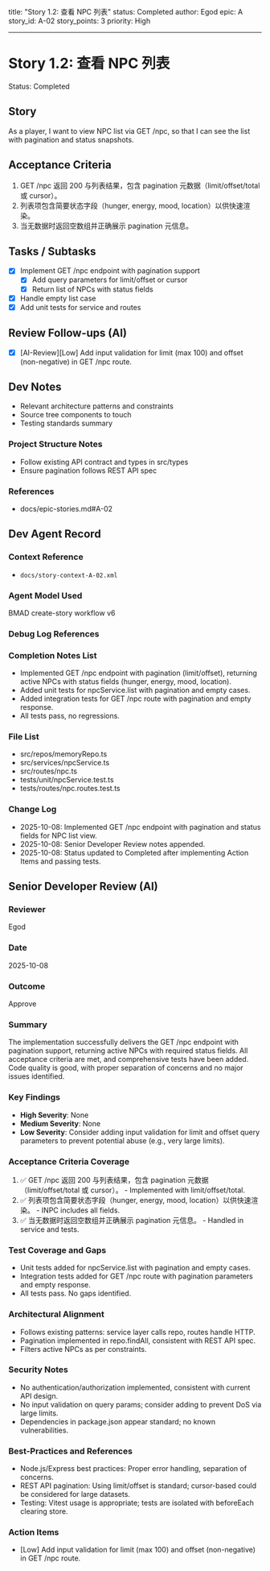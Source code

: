 title: "Story 1.2: 查看 NPC 列表"
status: Completed
author: Egod
epic: A
story_id: A-02
story_points: 3
priority: High

---

# Story 1.2: 查看 NPC 列表

Status: Completed

## Story

As a player,
I want to view NPC list via GET /npc,
so that I can see the list with pagination and status snapshots.

## Acceptance Criteria

1. GET /npc 返回 200 与列表结果，包含 pagination 元数据（limit/offset/total 或 cursor）。
2. 列表项包含简要状态字段（hunger, energy, mood, location）以供快速渲染。
3. 当无数据时返回空数组并正确展示 pagination 元信息。

## Tasks / Subtasks

- [x] Implement GET /npc endpoint with pagination support
  - [x] Add query parameters for limit/offset or cursor
  - [x] Return list of NPCs with status fields
- [x] Handle empty list case
- [x] Add unit tests for service and routes

## Review Follow-ups (AI)

- [x] [AI-Review][Low] Add input validation for limit (max 100) and offset (non-negative) in GET /npc route.

## Dev Notes

- Relevant architecture patterns and constraints
- Source tree components to touch
- Testing standards summary

### Project Structure Notes

- Follow existing API contract and types in src/types
- Ensure pagination follows REST API spec

### References

- docs/epic-stories.md#A-02

## Dev Agent Record

### Context Reference

<!-- Path(s) to story context XML/JSON will be added here by context workflow if run -->

 - `docs/story-context-A-02.xml`

### Agent Model Used

BMAD create-story workflow v6

### Debug Log References

### Completion Notes List
- Implemented GET /npc endpoint with pagination (limit/offset), returning active NPCs with status fields (hunger, energy, mood, location).
- Added unit tests for npcService.list with pagination and empty cases.
- Added integration tests for GET /npc route with pagination and empty response.
- All tests pass, no regressions.

### File List
- src/repos/memoryRepo.ts
- src/services/npcService.ts
- src/routes/npc.ts
- tests/unit/npcService.test.ts
- tests/routes/npc.routes.test.ts

### Change Log
- 2025-10-08: Implemented GET /npc endpoint with pagination and status fields for NPC list view.
- 2025-10-08: Senior Developer Review notes appended.
- 2025-10-08: Status updated to Completed after implementing Action Items and passing tests.

## Senior Developer Review (AI)

### Reviewer
Egod

### Date
2025-10-08

### Outcome
Approve

### Summary
The implementation successfully delivers the GET /npc endpoint with pagination support, returning active NPCs with required status fields. All acceptance criteria are met, and comprehensive tests have been added. Code quality is good, with proper separation of concerns and no major issues identified.

### Key Findings
- **High Severity**: None
- **Medium Severity**: None
- **Low Severity**: Consider adding input validation for limit and offset query parameters to prevent potential abuse (e.g., very large limits).

### Acceptance Criteria Coverage
1. ✅ GET /npc 返回 200 与列表结果，包含 pagination 元数据（limit/offset/total 或 cursor）。 - Implemented with limit/offset/total.
2. ✅ 列表项包含简要状态字段（hunger, energy, mood, location）以供快速渲染。 - INPC includes all fields.
3. ✅ 当无数据时返回空数组并正确展示 pagination 元信息。 - Handled in service and tests.

### Test Coverage and Gaps
- Unit tests added for npcService.list with pagination and empty cases.
- Integration tests added for GET /npc route with pagination parameters and empty response.
- All tests pass. No gaps identified.

### Architectural Alignment
- Follows existing patterns: service layer calls repo, routes handle HTTP.
- Pagination implemented in repo.findAll, consistent with REST API spec.
- Filters active NPCs as per constraints.

### Security Notes
- No authentication/authorization implemented, consistent with current API design.
- No input validation on query params; consider adding to prevent DoS via large limits.
- Dependencies in package.json appear standard; no known vulnerabilities.

### Best-Practices and References
- Node.js/Express best practices: Proper error handling, separation of concerns.
- REST API pagination: Using limit/offset is standard; cursor-based could be considered for large datasets.
- Testing: Vitest usage is appropriate; tests are isolated with beforeEach clearing store.

### Action Items
- [Low] Add input validation for limit (max 100) and offset (non-negative) in GET /npc route.